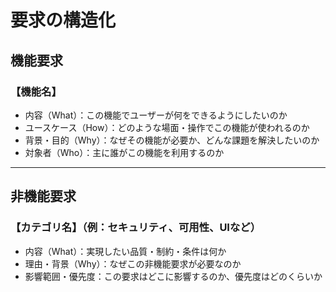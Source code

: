 # 要求の構造化

## 機能要求

### 【機能名】
- 内容（What）：この機能でユーザーが何をできるようにしたいのか
- ユースケース（How）：どのような場面・操作でこの機能が使われるのか
- 背景・目的（Why）：なぜその機能が必要か、どんな課題を解決したいのか
- 対象者（Who）：主に誰がこの機能を利用するのか

---

## 非機能要求

### 【カテゴリ名】（例：セキュリティ、可用性、UIなど）
- 内容（What）：実現したい品質・制約・条件は何か
- 理由・背景（Why）：なぜこの非機能要求が必要なのか
- 影響範囲・優先度：この要求はどこに影響するのか、優先度はどのくらいか
